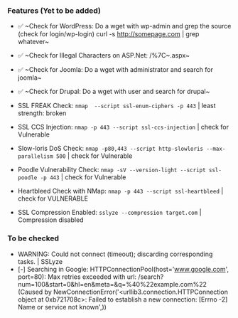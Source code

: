 ### Features (Yet to be added)

- :white_check_mark: ~Check for WordPress: Do a wget with wp-admin and grep the source (check for login/wp-login) curl -s http://somepage.com | grep whatever~
- :white_check_mark: ~Check for Illegal Characters on ASP.Net: /%7C~.aspx~
- :white_check_mark: ~Check for Joomla: Do a wget with administrator and search for joomla~
- :white_check_mark: ~Check for Drupal: Do a wget with user and search for drupal~

- SSL FREAK Check: `nmap  --script ssl-enum-ciphers -p 443` | least strength: broken
- SSL CCS Injection: `nmap -p 443 --script ssl-ccs-injection` | check for Vulnerable
- Slow-loris DoS Check: `nmap -p80,443 --script http-slowloris --max-parallelism 500` | check for Vulnerable
- Poodle Vulnerability Check: `nmap -sV --version-light --script ssl-poodle -p 443`  | check for Vulnerable
- Heartbleed Check with NMap: `nmap -p 443 --script ssl-heartbleed` | check for VULNERABLE
- SSL Compression Enabled: `sslyze --compression target.com` | Compression disabled



### To be checked

- WARNING: Could not connect (timeout); discarding corresponding tasks. | SSLyze
- [-] Searching in Google:
HTTPConnectionPool(host='www.google.com', port=80): Max retries exceeded with url: /search?num=100&start=0&hl=en&meta=&q=%40%22example.com%22 (Caused by NewConnectionError('<urllib3.connection.HTTPConnection object at 0xb721708c>: Failed to establish a new connection: [Errno -2] Name or service not known',))

